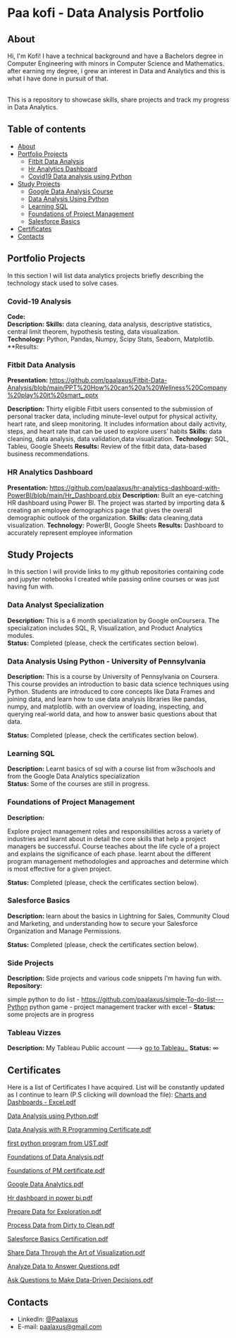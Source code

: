 # Paa kofi - Data Analysis Portfolio 

## About

Hi, I'm Kofi! I have a technical background and have a Bachelors degree in Computer Engineering with minors in Computer Science and Mathematics.  after earning my degree, i grew an interest in Data and Analytics and this is what I have done in pursuit of that.

<br>
This is a repository to showcase skills, share projects and track my progress in Data Analytics.  
<br>
  

## Table of contents
- [About](#about)
- [Portfolio Projects](#portfolio-projects)
	+ [Fitbit Data Analysis](#fitbit-data-analysis)
	+ [Hr Analytics Dashboard](#hr-analytics-dashboard)
	+ [Covid19 Data analysis using Python](#covid19-analysis)
- [Study Projects](#study-projects)  
	+ [Google Data Analysis Course](#data-analysis-specialization)
	+ [Data Analysis Using Python](#data-analysis-using-python)
	+ [Learning SQL](#learning-sql)
	+ [Foundations of Project Management](#foundations-of-project-management)
	+ [Salesforce Basics](#salesforce-basics)
- [Certificates](#certificates)
- [Contacts](#contacts)

## Portfolio Projects
In this section I will list data analytics projects briefly describing the technology stack used to solve cases.

### Covid-19 Analysis
**Code:**  
**Description:** 
**Skills:** data cleaning, data analysis, descriptive statistics, central limit theorem, hypothesis testing, data visualization.  
**Technology:** Python, Pandas, Numpy, Scipy Stats, Seaborn, Matplotlib.  
**Results:

### Fitbit Data Analysis
**Presentation:** https://github.com/paalaxus/Fitbit-Data-Analysis/blob/main/PPT%20How%20can%20a%20Wellness%20Company%20play%20it%20smart_.pptx

**Description:** Thirty eligible Fitbit users consented to the submission of personal tracker data, including minute-level output for physical activity, heart rate, and sleep monitoring. It includes information about daily activity, steps, and heart rate that can be used to explore users’ habits
**Skills:** data cleaning, data analysis, data validation,data visualization.
**Technology:** SQL, Tableu, Google Sheets
**Results:** Review of the fitbit data, data-based business recommendations.

### HR Analytics Dashboard
**Presentation:** https://github.com/paalaxus/hr-analytics-dashboard-with-PowerBI/blob/main/Hr_Dashboard.pbix
**Description:** Built an eye-catching HR dashboard using Power BI. The project was started by importing data & creating an employee demographics page that gives the overall demographic outlook of the organization. 
**Skills:** data cleaning,data visualization.
**Technology:** PowerBI, Google Sheets
**Results:** Dashboard to accurately represent employee information 


## Study Projects
In this section I will provide links to my github repositories containing code and jupyter notebooks I created while passing online courses or was just having fun with.
  

### Data Analyst Specialization
**Description:** This is a 6 month specialization by Google onCoursera. The specialization includes  SQL, R, Visualization, and Product Analytics modules.  
**Status:** Completed (please, check the certificates section below).  

### Data Analysis Using Python - University of Pennsylvania

**Description:** This is a  course by University of Pennsylvania on Coursera. This course provides an introduction to basic data science techniques using Python.  Students are introduced to core concepts like Data Frames and joining data, and learn how to use data analysis libraries like pandas, numpy, and matplotlib.  with an overview of loading, inspecting, and querying real-world data, and how to answer basic questions about that data. 

**Status:** Completed (please, check the certificates section below).   

### Learning SQL
**Description:** Learnt basics of sql with a course list from w3schools and from the Google Data Analytics specialization      
**Status:** Some of the courses are still in progress.  


### Foundations of Project Management
**Description:** 

Explore project management roles and responsibilities across a variety of industries and learnt about in detail the core skills that help a project managers be successful. Course teaches about the life cycle of a project and explains the significance of each phase. learnt about the  different program management methodologies and approaches and determine which is most effective for a given project.

**Status:** Completed (please, check the certificates section below).  

### Salesforce Basics
**Description:** learn about the basics in Lightning for Sales, Community Cloud and Marketing, and understanding how to secure your Salesforce Organization and Manage Permissions.   

**Status:** Completed (please, check the certificates section below).  

### Side Projects
**Description:** Side projects and various code snippets I'm having fun with.  
**Repository:**  

simple python to do list - https://github.com/paalaxus/simple-To-do-list---Python
python game - 
project management tracker with excel - 
**Status:** some projects are in progress  

### Tableau Vizzes
**Description:** My Tableau Public account ---> [go to Tableau..](https://public.tableau.com/app/profile/paa.kofi4999)
**Status:** ∞  

## Certificates
Here is a list of Certificates I have acquired. List will be constantly updated as I continue to learn (P.S clicking will download the file):
[Charts and Dashboards - Excel.pdf](https://github.com/paalaxus/data-analysis-portfolio/files/10447231/Charts.and.Dashboards.-.Excel.pdf)

[Data Analysis using Python.pdf](https://github.com/paalaxus/data-analysis-portfolio/files/10447232/Data.Analysis.using.Python.pdf)

[Data Analysis with R Programming Certificate.pdf](https://github.com/paalaxus/data-analysis-portfolio/files/10447233/Data.Analysis.with.R.Programming.Certificate.pdf)

[first python program from UST.pdf](https://github.com/paalaxus/data-analysis-portfolio/files/10447234/first.python.program.from.UST.pdf)

[Foundations of Data Analysis.pdf](https://github.com/paalaxus/data-analysis-portfolio/files/10447235/Foundations.of.Data.Analysis.pdf)

[Foundations of PM certificate.pdf](https://github.com/paalaxus/data-analysis-portfolio/files/10447236/Foundations.of.PM.certificate.pdf)

[Google Data Analytics.pdf](https://github.com/paalaxus/data-analysis-portfolio/files/10447237/Google.Data.Analytics.pdf)

[Hr dashboard in power bi.pdf](https://github.com/paalaxus/data-analysis-portfolio/files/10447238/Hr.dashboard.in.power.bi.pdf)

[Prepare Data for Exploration.pdf](https://github.com/paalaxus/data-analysis-portfolio/files/10447239/Prepare.Data.for.Exploration.pdf)

[Process Data from Dirty to Clean.pdf](https://github.com/paalaxus/data-analysis-portfolio/files/10447240/Process.Data.from.Dirty.to.Clean.pdf)

[Salesforce Basics Certification.pdf](https://github.com/paalaxus/data-analysis-portfolio/files/10447241/Salesforce.Basics.Certification.pdf)

[Share Data Through the Art of Visualization.pdf](https://github.com/paalaxus/data-analysis-portfolio/files/10447242/Share.Data.Through.the.Art.of.Visualization.pdf)

[Analyze Data to Answer Questions.pdf](https://github.com/paalaxus/data-analysis-portfolio/files/10447243/Analyze.Data.to.Answer.Questions.pdf)

[Ask Questions to Make Data-Driven Decisions.pdf](https://github.com/paalaxus/data-analysis-portfolio/files/10447244/Ask.Questions.to.Make.Data-Driven.Decisions.pdf)


## Contacts
- LinkedIn: [@Paalaxus](https://www.linkedin.com/in/paa-kofi-boafo-27aa71160/)
- E-mail: paalaxus@gmail.com
